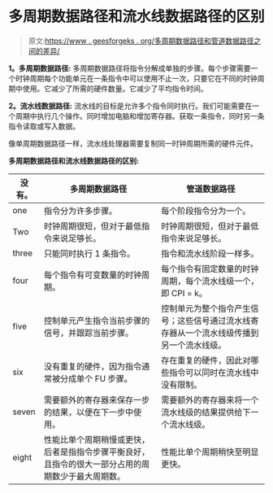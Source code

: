 # 多周期数据路径和流水线数据路径的区别

> 原文:[https://www . geesforgeks . org/多周期数据路径和管道数据路径之间的差异/](https://www.geeksforgeeks.org/differences-between-multiple-cycle-datapath-and-pipeline-datapath/)

**1。多周期数据路径:**
多周期数据路径将指令分解成单独的步骤。每个步骤需要一个时钟周期每个功能单元在一条指令中可以使用不止一次，只要它在不同的时钟周期中使用。它减少了所需的硬件数量。它减少了平均指令时间。

**2。流水线数据路径:**
流水线的目标是允许多个指令同时执行。我们可能需要在一个周期中执行几个操作。同时增加电脑和增加寄存器。获取一条指令，同时另一条指令读取或写入数据。

像单周期数据路径一样，流水线处理器需要复制同一时钟周期所需的硬件元件。

**多周期数据路径和流水线数据路径的区别:**

<center>

| 没有。 | 多周期数据路径 | 管道数据路径 |
| --- | --- | --- |
| one | 指令分为许多步骤。 | 每个阶段指令分为一个。 |
| Two | 时钟周期很短，但对于最低指令来说足够长。 | 时钟周期很短，但对于最低指令来说足够长。 |
| three | 只能同时执行 1 条指令。 | 指令和流水线阶段一样多。 |
| four | 每个指令有可变数量的时钟周期。 | 每个指令有固定数量的时钟周期，每个流水线级一个，即 CPI = k。 |
| five | 控制单元产生指令当前步骤的信号，并跟踪当前步骤。 | 控制单元为整个指令产生信号；这些信号通过流水线寄存器从一个流水线级传播到另一个流水线级。 |
| six | 没有重复的硬件，因为指令通常被分成单个 FU 步骤。 | 存在重复的硬件，因此对哪些指令可以同时在流水线中没有限制。 |
| seven | 需要额外的寄存器来保存一步的结果，以便在下一步中使用。 | 需要额外的寄存器来将一个流水线级的结果提供给下一个流水线级。 |
| eight | 性能比单个周期稍慢或更快，后者是指指令步骤平衡良好，且指令的很大一部分占用的周期数少于最大周期数。 | 性能比单个周期稍快至明显更快。 |

</center>